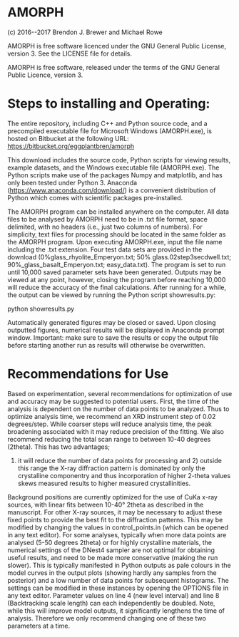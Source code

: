 AMORPH
========

(c) 2016--2017 Brendon J. Brewer and Michael Rowe

AMORPH is free software licenced under the GNU General Public License,
version 3. See the LICENSE file for details.

AMORPH is free software, released under the terms of the GNU General Public
Licence, version 3.

Steps to installing and Operating:
==================================
The entire repository, including C++ and Python source code,
and a precompiled executable file for Microsoft Windows (AMORPH.exe),
is hosted on Bitbucket at the following URL:
https://bitbucket.org/eggplantbren/amorph

This download includes the source code, Python scripts for viewing results,
example datasets, and the Windows executable file (AMORPH.exe).
The Python scripts make use of the packages Numpy and matplotlib, and has only
been tested under Python 3. Anaconda (https://www.anaconda.com/download/) is a
convenient distribution of Python which comes with scientific packages
pre-installed.

The AMORPH program can be installed anywhere on the computer. All data files to
be analysed by AMORPH need to be in .txt file format, space delimited, with no
headers (i.e., just two columns of numbers). For simplicity, text files for
processing should be located in the same folder as the AMORPH program.
Upon executing AMORPH.exe, input the file name including the .txt extension.
Four test data sets are provided in the download
(0%glass_rhyolite_Emperyon.txt; 50% glass.02step3secdwell.txt;
90%_glass_basalt_Emperyon.txt; easy_data.txt). The program is set to run until
10,000 saved parameter sets have been generated. Outputs may be viewed at any
point, however, closing the program before reaching  10,000 will reduce the
accuracy of the final calculations. After running for a while, the output can
be viewed by running the Python script showresults.py:

python showresults.py

Automatically generated figures may be closed or saved. Upon closing outputted
figures, numerical results will be displayed in Anaconda prompt window.
Important: make sure to save the results or copy the output file before
starting another run as results will otherwise be overwritten.

Recommendations for Use
=======================
Based on experimentation, several recommendations for optimization of use and
accuracy may be suggested to potential users. First, the time of the analysis
is dependent on the number of data points to be analyzed. Thus to optimize
analysis time, we recommend an XRD instrument step of 0.02 degrees/step.
While coarser steps will reduce analysis time, the peak broadening associated
with it may reduce precision of the fitting. We also recommend reducing the
total scan range to between 10-40 degrees (2theta). This has two advantages;
1) it will reduce the number of data points for processing and 2) outside this
range the X-ray diffraction pattern is dominated by only the crystalline
componentry and thus incorporation of higher 2-theta values skews measured
results to higher measured crystallinities.

Background positions are currently optimized for the use of CuKa x-ray sources,
with linear fits between 10-40° 2theta as described in the manuscript. For
other X-ray sources, it may be necessary to adjust these fixed points to
provide the best fit to the diffraction patterns. This may be modified by
changing the values in control_points.in (which can be opened in any text
editor). For some analyses, typically when more data points are analysed
(5-50 degrees 2theta) or for highly crystalline materials, the numerical
settings of the DNest4 sampler are not optimal for obtaining useful results,
and need to be made more conservative (making the run slower).
This is typically manifested in Python outputs as pale colours in the model
curves in the output plots (showing hardly any samples from the posterior)
and a low number of data points for subsequent histograms.
The settings can be modified in these instances by opening the OPTIONS file
in any text editor. Parameter values on line 4 (new level interval) and line 8
(Backtracking scale length) can each independently be doubled. Note, while this
will improve model outputs, it significantly lengthens the time of analysis.
Therefore we only recommend changing one of these two parameters at a time.
